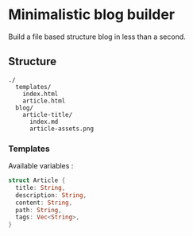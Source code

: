 # Minimalistic blog builder

Build a file based structure blog in less than a second.

## Structure

```
./
  templates/
    index.html
    article.html
  blog/
    article-title/
      index.md
      article-assets.png
```

### Templates
Available variables : 

```rust
struct Article {
  title: String,
  description: String,
  content: String,
  path: String,
  tags: Vec<String>,
}
```